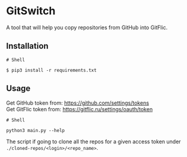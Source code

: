 # GitSwitch

A tool that will help you copy repositories from GitHub into GitFlic.

## Installation

```shell
# Shell

$ pip3 install -r requirements.txt
```


## Usage

Get GitHub token from: https://github.com/settings/tokens \
Get GitFlic token from: https://gitflic.ru/settings/oauth/token

```shell
# Shell

python3 main.py --help
```

The script if going to clone all the repos for a given access token under `./cloned-repos/<login>/<repo_name>`.
